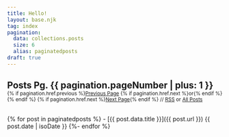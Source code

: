 ```yaml
---
title: Hello!
layout: base.njk
tag: index
pagination:
  data: collections.posts
  size: 6
  alias: paginatedposts
draft: true
---
```

<!-- ### Posts -->
<h2 style="margin-bottom: 0px;">Posts<span class="meta-text"> Pg. {{ pagination.pageNumber | plus: 1  }}</span></h2>
<small class="navigation">{% if pagination.href.previous %}<span class="nav-text"><a href="{{pagination.href.previous}}">Previous Page</a></span> {% if pagination.href.next %}<span class="meta-text">or</span>{% endif %} {% endif %} {% if pagination.href.next %}<span class="nav-text"><a href="{{pagination.href.previous}}"><a href="{{pagination.href.next}}">Next Page</a></span>{% endif %} </span><span class="meta-text">//</span> <span class="nav-text"><span class="nav-text"><a href="feed.xml">RSS</a> <span class="meta-text">or</span> <a href="/all">All Posts</a></span>
</small>

<section style="margin-top: 30px;">
{% for post in paginatedposts %}
- [{{ post.data.title }}]({{ post.url }}) <span class="meta-text">{{ post.date | isoDate }}</span>
{%- endfor %}
</section>

<!-- <em><span class="mega-text">Pg.{{ pagination.pageNumber | plus: 1  }}</span></em><small> — {% if pagination.href.previous %}<span class="nav-text"><a href="{{pagination.href.previous}}">Previous Page</a></span> {% if pagination.href.next %}<em>or</em>{% endif %} {% endif %} {% if pagination.href.next %}<span class="nav-text"><a href="{{pagination.href.next}}">Next Page</a></span>{% endif %} — <span class="nav-text"><a href="feed.xml">RSS</a></span>
</small> -->
<!-- <small>{% if pagination.href.previous %}<span class="nav-text"><a href="{{pagination.href.previous}}">Previous Page</a></span> {% if pagination.href.next %}<span class="nav-text">or</span>{% endif %} {% endif %} {% if pagination.href.next %}<span class="nav-text"><a href="{{pagination.href.previous}}"><a href="{{pagination.href.next}}">Next Page</a></span>{% endif %} </span><span class="meta-text">*</span> <span class="nav-text"><span class="nav-text"><a href="feed.xml">RSS</a> or <a href="/all">All Posts</a></span>
</small> -->

<!-- <span class="meta-text"><a href="feed.xml">RSS</a> *</span> -->
